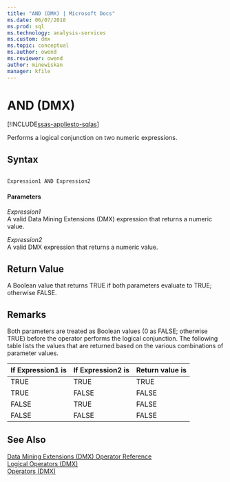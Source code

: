 ```yaml
---
title: "AND (DMX) | Microsoft Docs"
ms.date: 06/07/2018
ms.prod: sql
ms.technology: analysis-services
ms.custom: dmx
ms.topic: conceptual
ms.author: owend
ms.reviewer: owend
author: minewiskan
manager: kfile
---
```

# AND (DMX)
[!INCLUDE[ssas-appliesto-sqlas](../includes/ssas-appliesto-sqlas.md)]

  Performs a logical conjunction on two numeric expressions.  
  
## Syntax  
  
```  
  
Expression1 AND Expression2  
```  
  
#### Parameters  
 *Expression1*  
 A valid Data Mining Extensions (DMX) expression that returns a numeric value.  
  
 *Expression2*  
 A valid DMX expression that returns a numeric value.  
  
## Return Value  
 A Boolean value that returns TRUE if both parameters evaluate to TRUE; otherwise FALSE.  
  
## Remarks  
 Both parameters are treated as Boolean values (0 as FALSE; otherwise TRUE) before the operator performs the logical conjunction. The following table lists the values that are returned based on the various combinations of parameter values.  
  
|If Expression1 is|If Expression2 is|Return value is|  
|-----------------------|-----------------------|---------------------|  
|TRUE|TRUE|TRUE|  
|TRUE|FALSE|FALSE|  
|FALSE|TRUE|FALSE|  
|FALSE|FALSE|FALSE|  
  
## See Also  
 [Data Mining Extensions &#40;DMX&#41; Operator Reference](../dmx/data-mining-extensions-dmx-operator-reference.md)   
 [Logical Operators &#40;DMX&#41;](../dmx/operators-logical.md)   
 [Operators &#40;DMX&#41;](../dmx/operators-dmx.md)  
  
  
